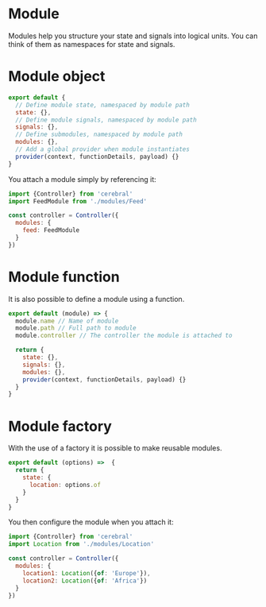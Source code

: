 # Module

Modules help you structure your state and signals into logical units. You can think of them as namespaces for state and signals.

# Module object

```js
export default {
  // Define module state, namespaced by module path
  state: {},
  // Define module signals, namespaced by module path
  signals: {},
  // Define submodules, namespaced by module path
  modules: {},
  // Add a global provider when module instantiates
  provider(context, functionDetails, payload) {}
}
```

You attach a module simply by referencing it:

```js
import {Controller} from 'cerebral'
import FeedModule from './modules/Feed'

const controller = Controller({
  modules: {
    feed: FeedModule
  }
})
```

# Module function
It is also possible to define a module using a function.

```js
export default (module) => {
  module.name // Name of module
  module.path // Full path to module
  module.controller // The controller the module is attached to

  return {
    state: {},
    signals: {},
    modules: {},
    provider(context, functionDetails, payload) {}
  }
}
```


# Module factory
With the use of a factory it is possible to make reusable modules.

```js
export default (options) =>  {
  return {
    state: {
      location: options.of
    }
  }
}
```

You then configure the module when you attach it:

```js
import {Controller} from 'cerebral'
import Location from './modules/Location'

const controller = Controller({
  modules: {
    location1: Location({of: 'Europe'}),
    location2: Location({of: 'Africa'})
  }
})
```
